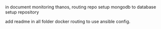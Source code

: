 in document monitoring thanos, routing repo setup mongodb to database setup repository

add readme in all folder docker routing to use ansible config.
